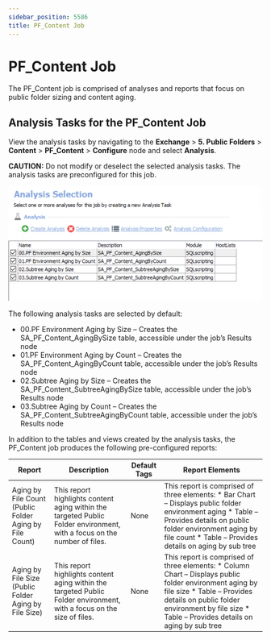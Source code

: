 ```yaml
---
sidebar_position: 5586
title: PF_Content Job
---
```


# PF\_Content Job

The PF\_Content job is comprised of analyses and reports that focus on public folder sizing and content aging.

## Analysis Tasks for the PF\_Content Job

View the analysis tasks by navigating to the **Exchange** > **5. Public Folders** > **Content** > **PF\_Content** > **Configure** node and select **Analysis**.

**CAUTION:** Do not modify or deselect the selected analysis tasks. The analysis tasks are preconfigured for this job.

![Analysis Tasks for the PF_Content Job](../../../../../../../../static/images/AccessAnalyzer_12.0/Content/Resources/Images/EnterpriseAuditor/Solutions/Exchange/PublicFolders/Content/ContentAnalysis.png "Analysis Tasks for the PF_Content Job")

The following analysis tasks are selected by default:

* 00.PF Environment Aging by Size – Creates the SA\_PF\_Content\_AgingBySize table, accessible under the job’s Results node
* 01.PF Environment Aging by Count – Creates the SA\_PF\_Content\_AgingByCount table, accessible under the job’s Results node
* 02.Subtree Aging by Size – Creates the SA\_PF\_Content\_SubtreeAgingBySize table, accessible under the job’s Results node
* 03.Subtree Aging by Count – Creates the SA\_PF\_Content\_SubtreeAgingByCount table, accessible under the job’s Results node

In addition to the tables and views created by the analysis tasks, the PF\_Content job produces the following pre-configured reports:

| Report | Description | Default Tags | Report Elements |
| --- | --- | --- | --- |
| Aging by File Count  (Public Folder Aging by File Count) | This report highlights content aging within the targeted Public Folder environment, with a focus on the number of files. | None | This report is comprised of three elements:   * Bar Chart – Displays public folder environment aging * Table – Provides details on public folder environment aging by file count * Table – Provides details on aging by sub tree |
| Aging by File Size  (Public Folder Aging by File Size) | This report highlights content aging within the targeted Public Folder environment, with a focus on the size of files. | None | This report is comprised of three elements:   * Column Chart – Displays public folder environment aging by file size * Table – Provides details on public folder environment by file size * Table – Provides details on aging by sub tree |